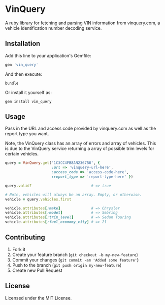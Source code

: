 # VinQuery

A ruby library for fetching and parsing VIN information from vinquery.com, a vehicle identification number decoding service.

## Installation

Add this line to your application's Gemfile:

```ruby
gem 'vin_query'
```

And then execute:

    bundle

Or install it yourself as:

    gem install vin_query

## Usage

Pass in the URL and access code provided by vinquery.com as well as the report type you want.

Note, the VinQuery class has an array of errors and array of vehicles. This is due to the VinQuery service returning a array of possible trim levels for certain vehicles.

```ruby
query = VinQuery.get('1C3CC4FB8AN236750', {
                     :url => 'vinquery-url-here',
                     :access_code => 'access-code-here',
                     :report_type => 'report-type-here' })

query.valid?                           # => true

# Note, vehicles will always be an array. Empty, or otherwise.
vehicle = query.vehicles.first

vehicle.attributes[:make]              # => Chrysler
vehicle.attributes[:model]             # => Sebring
vehicle.attributes[:trim_level]        # => Sedan Touring
vehicle.attributes[:fuel_economy_city] # => 21
```

## Contributing

1. Fork it
2. Create your feature branch (`git checkout -b my-new-feature`)
3. Commit your changes (`git commit -am 'Added some feature'`)
4. Push to the branch (`git push origin my-new-feature`)
5. Create new Pull Request

## License

Licensed under the MIT License.
